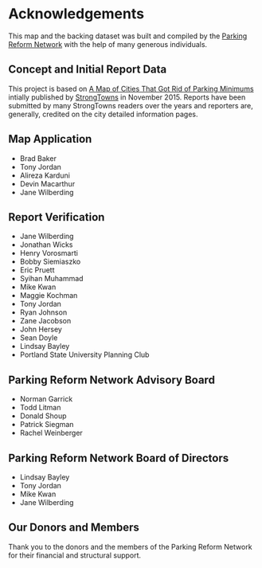 # Acknowledgements

This map and the backing dataset was built and compiled by the [Parking Reform Network](https://parkingreform.org/) with the help of many generous individuals.

## Concept and Initial Report Data

This project is based on [A Map of Cities That Got Rid of Parking Minimums](https://www.strongtowns.org/journal/2015/11/18/a-map-of-cities-that-got-rid-of-parking-minimums) intially published by [StrongTowns](https://strongtowns.org) in November 2015. Reports have been submitted by many StrongTowns readers over the years and reporters are, generally, credited on the city detailed information pages.

## Map Application

- Brad Baker
- Tony Jordan
- Alireza Karduni
- Devin Macarthur
- Jane Wilberding

## Report Verification

- Jane Wilberding
- Jonathan Wicks
- Henry Vorosmarti
- Bobby Siemiaszko
- Eric Pruett
- Syihan Muhammad
- Mike Kwan
- Maggie Kochman
- Tony Jordan
- Ryan Johnson
- Zane Jacobson
- John Hersey
- Sean Doyle
- Lindsay Bayley
- Portland State University Planning Club

## Parking Reform Network Advisory Board

- Norman Garrick
- Todd Litman
- Donald Shoup
- Patrick Siegman
- Rachel Weinberger

## Parking Reform Network Board of Directors

- Lindsay Bayley
- Tony Jordan
- Mike Kwan
- Jane Wilberding

## Our Donors and Members

Thank you to the donors and the members of the Parking Reform Network for their financial and structural support.



